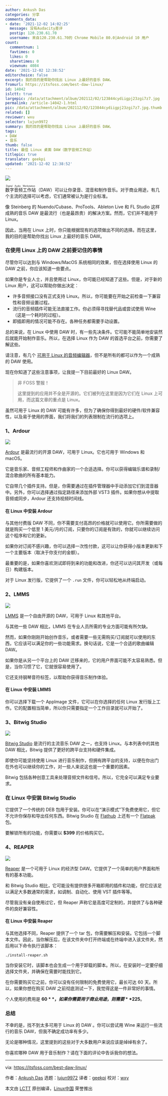 ```yaml
---
author: Ankush Das
categories: 分享
comments_data:
- date: '2021-12-02 14:02:25'
  message: 没有Audacity差评
  postip: 120.230.61.70
  username: 来自120.230.61.70的 Chrome Mobile 80.0|Android 10 用户
count:
  commentnum: 1
  favtimes: 0
  likes: 0
  sharetimes: 0
  viewnum: 4084
date: '2021-12-02 12:38:52'
editorchoice: false
excerpt: 我的目的是帮助你找出 Linux 上最好的音乐 DAW。
fromurl: https://itsfoss.com/best-daw-linux/
id: 14042
islctt: true
largepic: /data/attachment/album/202112/02/123844cydiigpj23zgi7z7.jpg
permalink: /article-14042-1.html
pic: /data/attachment/album/202112/02/123844cydiigpj23zgi7z7.jpg.thumb.jpg
related: []
reviewer: wxu
selector: lujun9972
summary: 我的目的是帮助你找出 Linux 上最好的音乐 DAW。
tags:
- DAW
- 音乐
thumb: false
title: 最佳 Linux 桌面 DAW（数字音频工作站）
titlepic: true
translator: geekpi
updated: '2021-12-02 12:38:52'
---
```


![](/data/attachment/album/202112/02/123844cydiigpj23zgi7z7.jpg)


<ruby> 数字音频工作站 <rt>  Digital Audio Workstation </rt></ruby>（DAW）可以让你录音、混音和制作音乐。对于商业用途，有几个主流的选择可以考虑，它们通常被认为是行业标准。


像 Steinberg 的 Nuendo/Cubase、ProTools、Ableton Live 和 FL Studio 这样成熟的音乐 DAW 是最流行（也是最昂贵）的解决方案。然而，它们并不能用于 Linux。


因此，当用在 Linux 上时，你只能根据现有的选项做出不同的选择。而在这里，我的目的是帮助你找出 Linux 上最好的音乐 DAW。


### 在使用 Linux 上的 DAW 之前要记住的事情


尽管你可以达到与 Windows/MacOS 系统相同的效果，但在选择使用 Linux 的 DAW 之前，你应该知道一些要点。


如果你是专业人士，并且使用过 Linux，你可能已经知道了这些。但是，对于新的 Linux 用户，这可以帮助你做出决定：


* 许多音频接口没有正式支持 Linux。所以，你可能要在开始之前检查一下兼容性和音频设置过程。
* 流行的音频插件可能无法直接工作。你必须得寻找替代品或尝试使用 Wine（这是一个耗时的过程）。
* 即插即用的情况可能不存在。各种任务都需要手动设置。


总的来说，在 Linux 中使用 DAW 时，有一些先决条件。它可能不能简单地安装然后就能开始制作音乐。所以，在选择 Linux 作为 DAW 的首选平台之前，你需要了解这些。


请注意，有几个 [可用于 Linux 的音频编辑器](https://itsfoss.com/best-audio-editors-linux/)，但不是所有的都可以作为一个成熟的 DAW 使用。


现在你知道了这些注意事项，让我提一下目前最好的 Linux DAW。



> 
> 非 FOSS 警报！
> 
> 
> 这里提到的应用并不全是开源的。它们被列在这里是因为它们在 Linux 上可用，而这篇文章的重点是 Linux。
> 
> 
> 


虽然可用于 Linux 的 DAW 可能有许多，但为了确保你得到最好的硬件/软件兼容性，以及易于使用的界面，我们将我们的列表限制在流行的选项上。


### 1、Ardour


![](/data/attachment/album/202112/02/123852ki3qbslpskckf9r2.png)


[Ardour](https://ardour.org/) 是最流行的开源 DAW，可用于 Linux。它也可用于 Windows 和 macOS。


它是音乐家、音频工程师和作曲家的一个合适选择。你可以获得编辑乐谱和录制/混合歌曲的所有基本能力。


它自带几个插件支持。但是，你需要通过在插件管理器中手动添加它们到混音器中。另外，你可以选择通过指定路径来添加外部 VST3 插件。如果你想从中提取音频或同步，Ardour 还支持视频时间线。


#### 在 Linux 中安装 Ardour


与其他付费版 DAW 不同，你不需要支付高昂的价格就可以使用它。你所需要做的就是购买一个低至 1 美元/月的订阅，只要你的订阅是有效的，你就可以继续访问这个程序和它的更新。


如果你对订阅不感兴趣，你可以选择一次性付款，这可以让你获得小版本更新和下一个主要版本（取决于你支付的金额）。


最重要的是，如果你喜欢测试即将到来的功能和改进，你还可以访问其开发（或每日）构建版本。


对于 Linux 发行版，它提供了一个 `.run` 文件，你可以轻松地从终端启动。


### 2、LMMS


![](/data/attachment/album/202112/02/123853ki0loy0zyis00p8h.png)


[LMMS](https://lmms.io/lsp/) 是一个自由开源的 DAW，可用于 Linux 和其他平台。


与其他一些 DAW 相比，LMMS 在专业人员所需的专业方面可能有所欠缺。


然而，如果你刚刚开始创作音乐，或者需要一些无需购买/订阅就可以使用的东西，它应该可以满足你的一些功能需求。换句话说，它是一个合适的歌曲编辑 DAW。


如果你是从另一个平台上的 DAW 迁移来的，它的用户界面可能不太容易熟悉。但是，当你习惯了它，它就很容易使用了。


它还支持钢琴音符标签，以帮助你获得音乐制作体验。


#### 在 Linux 中安装 LMMS


你可以选择下载一个 AppImage 文件，它可以在你选择的任何 Linux 发行版上工作。它的配置相当简单，所以你只需要指定一个工作目录就可以开始了。


### 3、Bitwig Studio


![](/data/attachment/album/202112/02/123853zku25kfx5a6ui2u0.png)


[Bitwig Studio](https://www.bitwig.com/) 是流行的主流音乐 DAW 之一，也支持 Linux。与本列表中的其他 DAW 相比，Bitwig 提供了更好的跨平台支持和硬件集成。


即使你可能坚持使用 Linux 进行音乐制作，但拥有跨平台的支持，以便在你出门在外也可以继续你的工作，对一些人来说这也是一个重要的因素。


Bitwig 包括各种创意工具来处理音频文件和信号。所以，它完全可以满足专业要求。


### 在 Linux 中安装 Bitwig Studio


它提供了一个传统的 DEB 包用于安装。你可以在“演示模式”下免费使用它，但它不允许你保存和导出任何东西。Bitwig Studio 在 [Flathub](https://flathub.org/apps/details/com.bitwig.BitwigStudio) 上还有一个 [Flatpak](https://itsfoss.com/what-is-flatpak/) 包。


要解锁所有的功能，你需要以 **$399** 的价格购买它。


### 4、REAPER


![](/data/attachment/album/202112/02/123854to93nh7znenyadsh.png)


[Reaper](https://www.reaper.fm) 是一个可用于 Linux 的经济型 DAW。它提供了一个简单的用户界面和所有的基本功能。


和 Bitwig Studio 相比，它可能没有提供很多开箱即用的插件和功能，但它应该足以满足大多数通常的需求，如调制、自动化、使用 VST 插件等等。


尽管我没有亲自使用过它，但 Reaper 声称它是高度可定制的，并提供了与各种硬件的良好兼容性。


#### 在 Linux 中安装 Reaper


与其他选择不同，Reaper 提供了一个 tar 包，你需要解压和安装。它包括一个脚本文件。因此，当你解压后，在该文件夹中打开终端或在终端中进入该文件夹，然后用以下命令执行该脚本：



```
./install-reaper.sh

```

当你安装它时，该脚本也会生成一个用于卸载的脚本。所以，在安装时一定要仔细选择文件夹，并确保在需要时能找到它。


在你需要购买它之前，你可以没有任何限制的免费使用它，最长可达 60 天。所以，如果你想在购买 DAW 之前彻底测试一下，我觉得这是一件非常好的事情。


个人使用的费用是 **$60**，如果你需要用于商业用途，则需要 **$225**。


### 总结


不幸的是，找不到太多可用于 Linux 的 DAW 。你可以尝试用 Wine 来运行一些流行的音乐 DAW，但我不确定成功率有多少。


无论是哪种情况，这里提到的这些对于大多数用户来说应该是绰绰有余了。


你喜欢哪种 DAW 用于音乐制作？请在下面的评论中告诉我你的想法。




---


via: <https://itsfoss.com/best-daw-linux/>


作者：[Ankush Das](https://itsfoss.com/author/ankush/) 选题：[lujun9972](https://github.com/lujun9972) 译者：[geekpi](https://github.com/geekpi) 校对：[wxy](https://github.com/wxy)


本文由 [LCTT](https://github.com/LCTT/TranslateProject) 原创编译，[Linux中国](https://linux.cn/) 荣誉推出